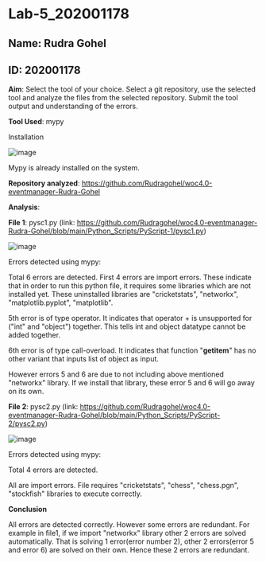 # Lab-5_202001178

## Name: Rudra Gohel
## ID: 202001178

**Aim**: Select the tool of your choice. Select a git repository, use the selected tool and analyze the files from the selected repository. Submit the tool output and understanding of the errors.

**Tool Used**: mypy

Installation 

![image](https://user-images.githubusercontent.com/107960916/225580915-f4e31492-de5e-495a-bbaa-aced78239cf7.png)

Mypy is already installed on the system.

**Repository analyzed**: https://github.com/Rudragohel/woc4.0-eventmanager-Rudra-Gohel

**Analysis**: 

**File 1**: pysc1.py (link: https://github.com/Rudragohel/woc4.0-eventmanager-Rudra-Gohel/blob/main/Python_Scripts/PyScript-1/pysc1.py)

![image](https://user-images.githubusercontent.com/107960916/225574135-f57d3ed1-3f23-41c9-ac53-ed8934139d79.png)

Errors detected using mypy:

Total 6 errors are detected.
First 4 errors are import errors. These indicate that in order to run this python file, it requires some libraries which are not installed yet. These uninstalled libraries are "cricketstats", "networkx", "matplotlib.pyplot", "matplotlib". 

5th error is of type operator. It indicates that operator + is unsupported for ("int" and "object") together. This tells int and object datatype cannot be added together. 

6th error is of type call-overload. It indicates that function "__getitem__" has no other variant that inputs list of object as input.

However errors 5 and 6 are due to not including above mentioned "networkx" library. If we install that library, these error 5 and 6 will go away on its own. 

**File 2**: pysc2.py (link: https://github.com/Rudragohel/woc4.0-eventmanager-Rudra-Gohel/blob/main/Python_Scripts/PyScript-2/pysc2.py)

![image](https://user-images.githubusercontent.com/107960916/225577311-a4a696f8-2655-4e77-8dd7-c39402fd3d47.png)

Errors detected using mypy:

Total 4 errors are detected.

All are import errors. File requires "cricketstats", "chess", "chess.pgn", "stockfish" libraries to execute correctly. 

**Conclusion**

All errors are detected correctly.
However some errors are redundant. For example in file1, if we import "networkx" library other 2 errors are solved automatically. That is solving 1 error(error number 2), other 2 errors(error 5 and error 6) are solved on their own. Hence these 2 errors are redundant. 

